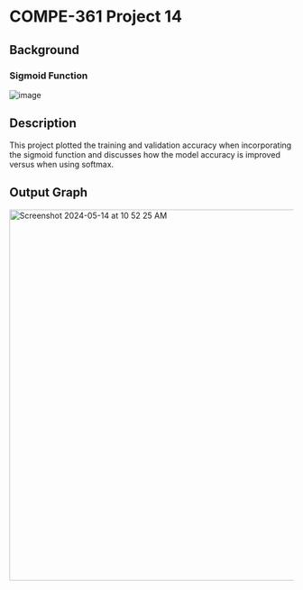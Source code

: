 # COMPE-361 Project 14
## Background
### Sigmoid Function
![image](https://github.com/aarontartz/Advanced-Programming-Projects/assets/166546889/6c6bf2cb-634e-4f03-a539-8dc2df478965)

## Description
This project plotted the training and validation accuracy when incorporating the sigmoid function and discusses how the model accuracy is improved versus when using softmax.

## Output Graph
<img width="659" alt="Screenshot 2024-05-14 at 10 52 25 AM" src="https://github.com/aarontartz/Advanced-Programming-Projects/assets/166546889/e2ffabdf-c1f1-4a9a-87a1-77d55c2c0133">

